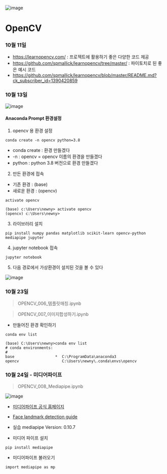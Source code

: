 ![image](https://github.com/rimgosu/OpenCV/assets/120752098/aab33cb3-03a9-461b-b9eb-beb0c36dc3b8)


# OpenCV

### 10월 11일
- https://learnopencv.com/ : 프로젝트에 활용하기 좋은 다양한 코드 제공
- https://github.com/spmallick/learnopencv/tree/master/ : 파이토치로 된 좋은 예시 코드
- https://github.com/spmallick/learnopencv/blob/master/README.md?ck_subscriber_id=1390420859



### 10월 13일 

![image](https://github.com/rimgosu/OpenCV/assets/120752098/499562d3-5355-4eeb-bd6f-b4b68dda5dee)

#### Anaconda Prompt 환경설정
1. opencv 용 환경 설정
```
conda create -n opencv python=3.8
```
- conda create : 환경 만들겠다
- -n : opencv = opencv 이름의 환경을 만들겠다
- python : python 3.8 버전으로 환경 만들겠다

2. 만든 환경에 접속
- 기존 환경 : (base)
- 새로운 환경 : (opencv)
```
activate opencv
```

```
(base) c:\Users\newny> activate opencv
(opencv) c:\Users\newny>
```

3. 라이브러리 설치
```
pip install numpy pandas matplotlib scikit-learn opencv-python mediapipe jupyter
```


4. jupyter notebook 접속
```
jupyter notebook
```

5. 다음 경로에서 가상환경이 설치된 것을 볼 수 있다

![image](https://github.com/rimgosu/OpenCV/assets/120752098/07c0274d-e091-465e-ab63-d75f2a28d206)



### 10월 23일

> OPENCV_006_템플릿매칭.ipynb

> OPENCV_007_이미지합성하기.ipynb

- 만들어진 환경 확인하기

```
conda env list
```
```
(base) C:\Users\newny>conda env list
# conda environments:
#
base                  *  C:\ProgramData\anaconda3
opencv                   C:\Users\newny\.conda\envs\opencv
```


### 10월 24일 - 미디어파이프

> OPENCV_008_Mediapipe.ipynb

![image](https://github.com/rimgosu/OpenCV/assets/120752098/1872f016-9a05-44b2-ba71-4dfb4b1b4a8e)

- [미디어파이프 공식 홈페이지](https://developers.google.com/mediapipe)
- [Face landmark detection guide](https://developers.google.com/mediapipe/solutions/vision/face_landmarker#get_started)
- 실습 mediapipe Version: 0.10.7

- 미디어 파이프 설치

```
pip install mediapipe
```

- 미디어파이프 불러오기

```
import mediapipe as mp
```







